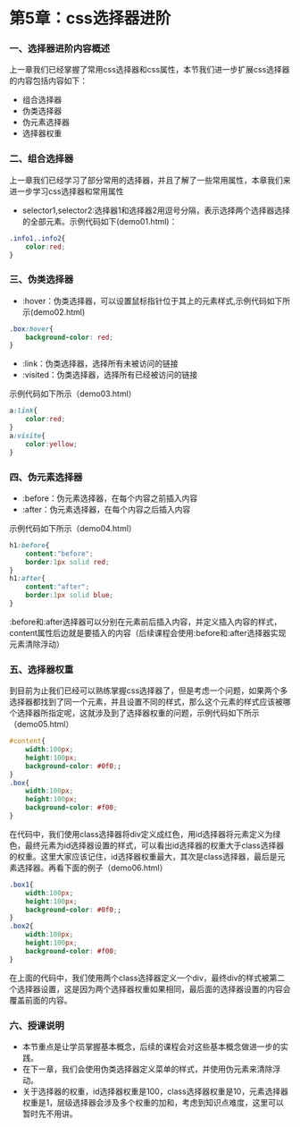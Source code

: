 # 第5章：css选择器进阶

### 一、选择器进阶内容概述

上一章我们已经掌握了常用css选择器和css属性，本节我们进一步扩展css选择器的内容包括内容如下：

* 组合选择器
* 伪类选择器
* 伪元素选择器
* 选择器权重

### 二、组合选择器

上一章我们已经学习了部分常用的选择器，并且了解了一些常用属性，本章我们来进一步学习css选择器和常用属性

* selector1,selector2:选择器1和选择器2用逗号分隔，表示选择两个选择器选择的全部元素。示例代码如下(demo01.html)：
``` css
.info1,.info2{
    color:red;
}
```

### 三、伪类选择器

* :hover：伪类选择器，可以设置鼠标指针位于其上的元素样式,示例代码如下所示(demo02.html)

``` css
.box:hover{
    background-color: red;
}
```

* :link：伪类选择器，选择所有未被访问的链接
* :visited：伪类选择器，选择所有已经被访问的链接

示例代码如下所示（demo03.html）

``` css
a:link{
    color:red;
}
a:visite{
    color:yellow;
}
```

### 四、伪元素选择器

* :before：伪元素选择器，在每个内容之前插入内容
* :after：伪元素选择器，在每个内容之后插入内容

示例代码如下所示（demo04.html）

``` css
h1:before{
    content:"before";
    border:1px solid red;
}
h1:after{
    content:"after";
    border:1px solid blue;
}
```

:before和:after选择器可以分别在元素前后插入内容，并定义插入内容的样式，content属性后边就是要插入的内容（后续课程会使用:before和:after选择器实现元素清除浮动）

### 五、选择器权重

到目前为止我们已经可以熟练掌握css选择器了，但是考虑一个问题，如果两个多选择器都找到了同一个元素，并且设置不同的样式，那么这个元素的样式应该被哪个选择器所指定呢，这就涉及到了选择器权重的问题，示例代码如下所示（demo05.html）

``` css
#content{
    width:100px;
    height:100px;
    background-color: #0f0;;
}
.box{
    width:100px;
    height:100px;
    background-color: #f00;
}
```

在代码中，我们使用class选择器将div定义成红色，用id选择器将元素定义为绿色，最终元素为id选择器设置的样式，可以看出id选择器的权重大于class选择器的权重。这里大家应该记住，id选择器权重最大，其次是class选择器，最后是元素选择器。再看下面的例子（demo06.html）

``` css
.box1{
    width:100px;
    height:100px;
    background-color: #0f0;;
}
.box2{
    width:100px;
    height:100px;
    background-color: #f00;
}
```

在上面的代码中，我们使用两个class选择器定义一个div，最终div的样式被第二个选择器设置，这是因为两个选择器权重如果相同，最后面的选择器设置的内容会覆盖前面的内容。

### 六、授课说明
* 本节重点是让学员掌握基本概念，后续的课程会对这些基本概念做进一步的实践。
* 在下一章，我们会使用伪类选择器定义菜单的样式，并使用伪元素来清除浮动。
* 关于选择器的权重，id选择器权重是100，class选择器权重是10，元素选择器权重是1，层级选择器会涉及多个权重的加和，考虑到知识点难度，这里可以暂时先不用讲。


